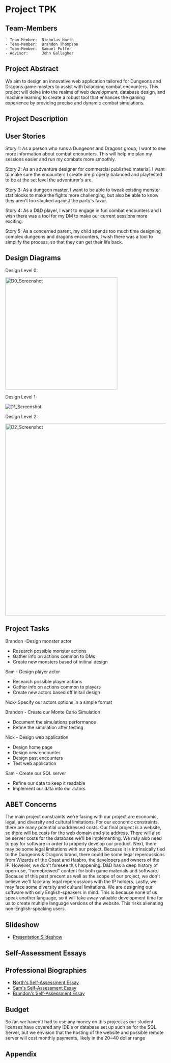 # Project TPK

## Team-Members
    - Team-Member:  Nicholas North
    - Team-Member:  Brandon Thompson
    - Team-Member:  Samuel Puffer
    - Advisor:      John Gallagher

## Project Abstract

We aim to design an innovative web application tailored for Dungeons and Dragons game masters to assist with balancing combat encounters. This project will delve into the realms of web development, database design, and machine learning to create a robust tool that enhances the gaming experience by providing precise and dynamic combat simulations.

## Project Description

## User Stories

Story 1: As a person who runs a Dungeons and Dragons group, I want to see more information about combat encounters. This will help me plan my sessions easier and run my combats more smoothly. 

Story 2: As an adventure designer for commercial published material, I want to make sure the encounters I create are properly balanced and playtested to be at the set level the adventurer's are. 

Story 3: As a dungeon master, I want to be able to tweak existing monster stat blocks to make the fights more challenging, but also be able to know they aren't too stacked against the party's favor.

Story 4: As a D&D player, I want to engage in fun combat encounters and I wish there was a tool for my DM to make our current sessions more exciting.

Story 5: As a concerned parent, my child spends too much time designing complex dungeons and dragons encounters, I wish there was a tool to simplify the process, so that they can get their life back. 


## Design Diagrams

Design Level 0:

<img width="352" alt="D0_Screenshot" src="https://github.com/user-attachments/assets/a979b51b-5cef-4e68-bf37-2aa248fdb1c5">

Design Level 1:

![D1_Screenshot](https://github.com/user-attachments/assets/f3bd9f6d-88e5-4b35-90d2-05b1741ab5d6)

Design Level 2:

<img width="602" alt="D2_Screenshot" src="https://github.com/user-attachments/assets/7d7eabc6-fbc3-4a3c-9b39-f3f25e1d4116">

## Project Tasks

Brandon -Design monster actor
  - Research possible monster actions
  - Gather info on actions common to DMs
  - Create new monsters based of initinal design
  
Sam - Design player actor
  - Research possible player actions
  - Gather info on actions common to players
  - Create new actors based off initail design

Nick- Specify our actors options in a simple format

Brandon - Create our Monte Carlo Simulation
  - Document the simulations performance
  - Refine the simulation after testing

Nick - Design web application
  - Design home page
  - Design new encounter
  - Design past encounters
  - Test web application

Sam - Create our SQL server 
  - Refine our data to keep it readable
  - Implement our data into our actors

## ABET Concerns

The main project constraints we're facing with our project are economic, legal, and diversity and cultural limitations. For our economic constraints, there are many potential unaddressed costs. Our final project is a website, so there will be costs for the web domain and site address. There will also be server costs for the database we'll be implementing. We may also need to pay for software in order to properly develop our product. Next, there may be some legal limitations with our project. Because it is intrinsically tied to the Dungeons & Dragons brand, there could be some legal repercussions from Wizards of the Coast and Hasbro, the developers and owners of the IP. However, we don't foresee this happening. D&D has a deep history of open-use, "homebrewed" content for both game materials and software. Because of this past precent as well as the scope of our project, we don't believe we'll face any legal repercussions with the IP holders. Lastly, we may face some diversity and cultural limitations. We are designing our software with only English-speakers in mind. This is because none of us speak another language, so it will take away valuable development time for us to create multiple language versions of the website. This risks alienating non-English-speaking users. 

## Slideshow
- [Presentation Slideshow](Documentation/Team-TPK-Presentation.pptx)

## Self-Assessment Essays

## Professional Biographies
- [North's Self-Assessment Essay](Professional-Profiles/North's-Professional-Biography.md)
- [Sam's Self-Assessment Essay](Professional-Profiles/Individual-Capstone-Assessment-Essay.docx)
- [Brandon's Self-Assessment Essay](Professional-Profiles/Individual-Capstone-Assignment-(1).pdf)

## Budget

So far, we haven't had to use any money on this project as our student licenses have covered any IDE's or database set up such as for the SQL Server, but we envision that the hosting of the website and possible remote server will cost monthly payments, likely in the 20~40 dollar range

## Appendix
